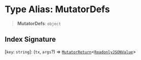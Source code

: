 # Type Alias: MutatorDefs

> **MutatorDefs**: `object`

## Index Signature

\[`key`: `string`\]: (`tx`, `args`?) => [`MutatorReturn`](MutatorReturn.md)\<[`ReadonlyJSONValue`](ReadonlyJSONValue.md)\>

